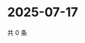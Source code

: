 # 2025-07-17

共 0 条

<!-- BEGIN ZHIHUVIDEO -->
<!-- 最后更新时间 Thu Jul 17 2025 09:00:18 GMT+0800 (China Standard Time) -->

<!-- END ZHIHUVIDEO -->

